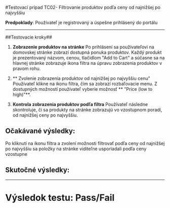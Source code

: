 
#Testovací prípad TC02- Filtrovanie produktov podľa ceny od najnižšej po najvyššiu

**Predpoklady**: Používateľ je registrovaný a úspešne prihlásený do portálu

---

##Testovacie kroky##

1. **Zobrazenie produktov na stránke**
Po prihlásení sa používateľovi na domovskej stránke zobrazí dostupná ponuka produktov. Každý produkt je prezentovaný  názvom, cenou, tlačidlom "Add to Cart" a súčasne sa na hlavnej stránke zobrazuje ikona filtra na úpravu zobrazenia produktov v pravom rohu.

2. ** Zvolenie zobrazenia produktov od najnižšej po najvyššiu cenu"
Používateľ klikne na ikonu filtra, čím sa zobrazí rozbaľovacie menu. Z dostupných možností používateľ vyberie možnosť ** "Price (low to high)"**.

4. **Kontrola zobrazenia produktov podľa filtra**
Používateľ následne skontroluje, či sa produkty na stránke zobrazujú vo vzostupnom poradí, od najnižšej ceny po najvyššiu.

## Očakávané výsledky:
Po kliknutí na ikonu filtra a zvolení možnosti filtrovať podľa ceny od najnižšej po najvyššiu sa položky na stránke viditeľne usporiadali podľa ceny vzostupne

## Skutočné výsledky:

---



# Výsledok testu: Pass/Fail
